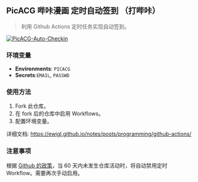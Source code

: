 ## PicACG 哔咔漫画 定时自动签到 （打哔咔）

> 利用 Github Actions 定时任务实现自动签到。

[![PicACG-Auto-Checkin](https://github.com/ewigl/picacg-auto-checkin/actions/workflows/Checkin.yml/badge.svg)](https://github.com/ewigl/picacg-auto-checkin/actions/workflows/Checkin.yml)

### 环境变量

- **Environments**: `PICACG`
- **Secrets**:`EMAIL`, `PASSWD`

### 使用方法

1. Fork 此仓库。
2. 在 fork 后的仓库中启用 Workflows。
3. 配置环境变量。

详细文档: https://ewigl.github.io/notes/posts/programming/github-actions/

### 注意事项

根据 [Github 的政策](https://docs.github.com/zh/actions/managing-workflow-runs-and-deployments/managing-workflow-runs/disabling-and-enabling-a-workflow?tool=webui)，当 60 天内未发生仓库活动时，将自动禁用定时 Workflow。需要再次手动启用。

